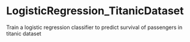 # LogisticRegression_TitanicDataset
Train a logistic regression classifier to predict survival of passengers in titanic dataset
